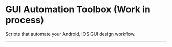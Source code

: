 # GUI Automation Toolbox (Work in process)

Scripts that automate your Android, iOS GUI design workflow.

----